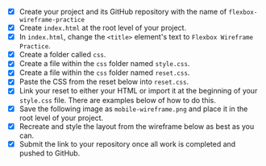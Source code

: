 - [x] Create your project and its GitHub repository with the name of `flexbox-wireframe-practice`
- [x] Create `index.html` at the root level of your project.
- [x] In `index.html`, change the `<title>` element's text to `Flexbox Wireframe Practice`.
- [x] Create a folder called `css`.
- [x] Create a file within the `css` folder named `style.css`.
- [x] Create a file within the `css` folder named `reset.css`.
- [x] Paste the CSS from the reset below into `reset.css`.
- [x] Link your reset to either your HTML or import it at the beginning of your `style.css` file. There are examples below of how to do this.
- [x] Save the following image as `mobile-wireframe.png` and place it in the root level of your project.
- [x] Recreate and style the layout from the wireframe below as best as you can.
- [x] Submit the link to your repository once all work is completed and pushed to GitHub.